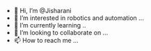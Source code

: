 - 👋 Hi, I’m @Jisharani
- 👀 I’m interested in robotics and automation ...
- 🌱 I’m currently learning ..
- 💞️ I’m looking to collaborate on ...
- 📫 How to reach me ...

<!---
Jisharani/Jisharani is a ✨ special ✨ repository because its `README.md` (this file) appears on your GitHub profile.
You can click the Preview link to take a look at your changes.
--->
